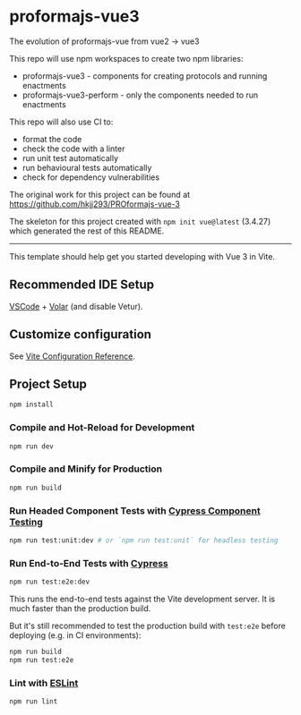 # proformajs-vue3

The evolution of proformajs-vue from vue2 -> vue3

This repo will use npm workspaces to create two npm libraries:
* proformajs-vue3 - components for creating protocols and running enactments
* proformajs-vue3-perform - only the components needed to run enactments

This repo will also use CI to:
* format the code
* check the code with a linter
* run unit test automatically
* run behavioural tests automatically
* check for dependency vulnerabilities

The original work for this project can be found at https://github.com/hkjj293/PROformajs-vue-3

The skeleton for this project created with ``npm init vue@latest`` (3.4.27)
which generated the rest of this README.

---

This template should help get you started developing with Vue 3 in Vite.

## Recommended IDE Setup

[VSCode](https://code.visualstudio.com/) + [Volar](https://marketplace.visualstudio.com/items?itemName=Vue.volar) (and disable Vetur).

## Customize configuration

See [Vite Configuration Reference](https://vitejs.dev/config/).

## Project Setup

```sh
npm install
```

### Compile and Hot-Reload for Development

```sh
npm run dev
```

### Compile and Minify for Production

```sh
npm run build
```

### Run Headed Component Tests with [Cypress Component Testing](https://on.cypress.io/component)

```sh
npm run test:unit:dev # or `npm run test:unit` for headless testing
```

### Run End-to-End Tests with [Cypress](https://www.cypress.io/)

```sh
npm run test:e2e:dev
```

This runs the end-to-end tests against the Vite development server.
It is much faster than the production build.

But it's still recommended to test the production build with `test:e2e` before deploying (e.g. in CI environments):

```sh
npm run build
npm run test:e2e
```

### Lint with [ESLint](https://eslint.org/)

```sh
npm run lint
```
